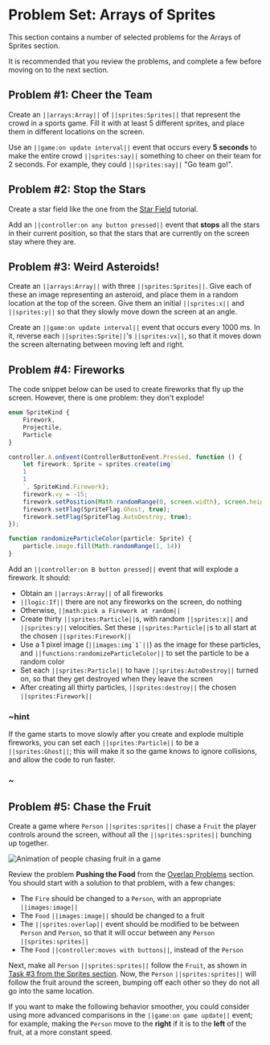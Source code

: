 # Problem Set: Arrays of Sprites

This section contains a number of selected problems for the Arrays of Sprites section.

It is recommended that you review the problems, and complete a few before moving
on to the next section.

## Problem #1: Cheer the Team

Create an ``||arrays:Array||`` of ``||sprites:Sprites||`` that represent the
crowd in a sports game. Fill it with at least 5 different sprites,
and place them in different locations on the screen.

Use an ``||game:on update interval||`` event that occurs every **5 seconds** to make
the entire crowd ``||sprites:say||`` something to cheer on their team for 2 seconds.
For example, they could ``||sprites:say||`` "Go team go!".

## Problem #2: Stop the Stars

Create a star field like the one from the
[Star Field](/#tutorial:/tutorials/star-field) tutorial.

Add an ``||controller:on any button pressed||`` event that **stops** all the stars
in their current position, so that the stars that are currently on the screen stay
where they are.

## Problem #3: Weird Asteroids!

Create an ``||arrays:Array||`` with three ``||sprites:Sprites||``.
Give each of these an image representing an asteroid,
and place them in a random location at the top of the screen.
Give them an initial ``||sprites:x||`` and ``||sprites:y||``
so that they slowly move down the screen at an angle.

Create an ``||game:on update interval||`` event that occurs every 1000 ms.
In it, reverse each ``||sprites:Sprite||``'s ``||sprites:vx||``,
so that it moves down the screen alternating between moving left and right.

## Problem #4: Fireworks

The code snippet below can be used to create fireworks that fly up the screen.
However, there is one problem: they don't explode!

```typescript
enum SpriteKind {
    Firework,
    Projectile,
    Particle
}

controller.A.onEvent(ControllerButtonEvent.Pressed, function () {
    let firework: Sprite = sprites.create(img`
    1
    1
    `, SpriteKind.Firework);
    firework.vy = -15;
    firework.setPosition(Math.randomRange(0, screen.width), screen.height);
    firework.setFlag(SpriteFlag.Ghost, true);
    firework.setFlag(SpriteFlag.AutoDestroy, true);
});

function randomizeParticleColor(particle: Sprite) {
    particle.image.fill(Math.randomRange(1, 14))
}
```

Add an ``||controller:on B button pressed||`` event that will explode a firework.
It should:

* Obtain an ``||arrays:Array||`` of all fireworks
* ``||logic:If||`` there are not any fireworks on the screen, do nothing
* Otherwise, ``||math:pick a Firework at random||``
* Create thirty ``||sprites:Particle||``s,
with random ``||sprites:x||`` and ``||sprites:y||`` velocities.
Set these ``||sprites:Particle||``s to all start at the chosen ``||sprites:Firework||``
* Use a 1 pixel image (``||images:img`1`||``) as the image for these particles,
and ``||functions:randomizeParticleColor||`` to set the particle to be a random color
* Set each ``||sprites:Particle||`` to have ``||sprites:AutoDestroy||`` turned on,
so that they get destroyed when they leave the screen
* After creating all thirty particles, ``||sprites:destroy||``
the chosen ``||sprites:Firework||``

### ~hint

If the game starts to move slowly after you create and explode multiple fireworks,
you can set each ``||sprites:Particle||`` to be a ``||sprites:Ghost||``;
this will make it so the game knows to ignore collisions,
and allow the code to run faster.

### ~

## Problem #5: Chase the Fruit

Create a game where ``Person`` ``||sprites:sprites||`` chase
a ``Fruit`` the player controls around the screen,
without all the ``||sprites:sprites||`` bunching up together.

![Animation of people chasing fruit in a game](/static/courses/csintro3/arrays/chase-the-fruit.gif)

Review the problem **Pushing the Food** from the
[Overlap Problems](/courses/csintro3/events/overlap-problems) section.
You should start with a solution to that problem,
with a few changes:

* The ``Fire`` should be changed to a ``Person``,
with an appropriate ``||images:image||``
* The ``Food`` ``||images:image||`` should be changed to a fruit
* The ``||sprites:overlap||`` event should be modified to be between
``Person`` and ``Person``,
so that it will occur between any ``Person`` ``||sprites:sprites||``
* The ``Food`` ``||controller:moves with buttons||``,
instead of the ``Person``

Next, make all ``Person`` ``||sprites:sprites||`` follow the ``Fruit``,
as shown in [Task #3 from the Sprites section](/courses/csintro3/arrays/sprites).
Now, the ``Person`` ``||sprites:sprites||`` will follow the fruit around the screen,
bumping off each other so they do not all go into the same location.

If you want to make the following behavior smoother,
you could consider using more advanced comparisons in the ``||game:on game update||`` event; 
for example, making the ``Person`` move to the **right** if it is to the **left** of the fruit,
at a more constant speed.